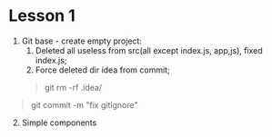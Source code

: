 # Lesson 1
1. Git base - create empty project:
   1. Deleted all useless from src(all except index.js,
app,js), fixed index.js;
   2. Force deleted dir idea from commit;
    > git rm -rf .idea/
> git commit -m "fix gitignore"

2. Simple components